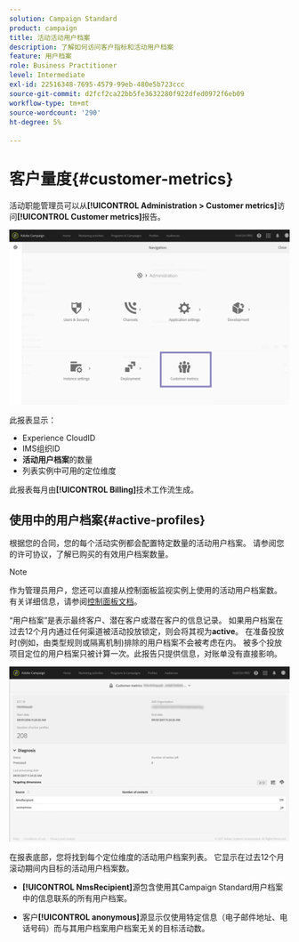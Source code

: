 ```yaml
---
solution: Campaign Standard
product: campaign
title: 活动活动用户档案
description: 了解如何访问客户指标和活动用户档案
feature: 用户档案
role: Business Practitioner
level: Intermediate
exl-id: 22516348-7695-4579-99eb-480e5b723ccc
source-git-commit: d2fcf2ca22bb5fe3632280f922dfed0972f6eb09
workflow-type: tm+mt
source-wordcount: '290'
ht-degree: 5%

---
```


# 客户量度{#customer-metrics}

活动职能管理员可以从&#x200B;**[!UICONTROL Administration > Customer metrics]**&#x200B;访问&#x200B;**[!UICONTROL Customer metrics]**&#x200B;报告。

![](assets/audience_active_profiles1.png)

此报表显示：

* Experience CloudID
* IMS组织ID
* **活动用户档案**&#x200B;的数量
* 列表实例中可用的定位维度

此报表每月由&#x200B;**[!UICONTROL Billing]**&#x200B;技术工作流生成。

## 使用中的用户档案{#active-profiles}

根据您的合同，您的每个活动实例都会配置特定数量的活动用户档案。 请参阅您的许可协议，了解已购买的有效用户档案数量。

>[!NOTE]
>
>作为管理员用户，您还可以直接从控制面板监视实例上使用的活动用户档案数。 有关详细信息，请参阅[控制面板文档](https://experienceleague.adobe.com/docs/control-panel/using/performance-monitoring/active-profiles-monitoring.html)。


“用户档案”是表示最终客户、潜在客户或潜在客户的信息记录。 如果用户档案在过去12个月内通过任何渠道被活动投放锁定，则会将其视为&#x200B;**active**。 在准备投放时(例如，由类型规则或隔离机制)排除的用户档案不会被考虑在内。 被多个投放项目定位的用户档案只被计算一次。此报告只提供信息，对账单没有直接影响。

![](assets/audience_active_profiles2.png)

在报表底部，您将找到每个定位维度的活动用户档案列表。 它显示在过去12个月滚动期间内目标的活动用户档案数。

* **[!UICONTROL NmsRecipient]**&#x200B;源包含使用其Campaign Standard用户档案中的信息联系的所有用户档案。

* 客户&#x200B;**[!UICONTROL anonymous]**&#x200B;源显示仅使用特定信息（电子邮件地址、电话号码）而与其用户档案用户档案无关的目标活动数。
